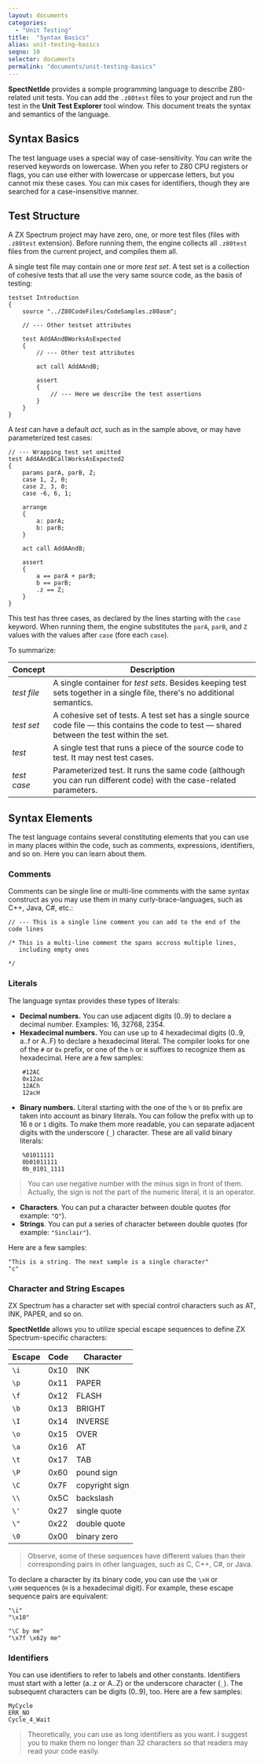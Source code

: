 ```yaml
---
layout: documents
categories: 
  - "Unit Testing"
title:  "Syntax Basics"
alias: unit-testing-basics
seqno: 10
selector: documents
permalink: "documents/unit-testing-basics"
---
```


__SpectNetIde__ provides a somple programming language to describe Z80-related unit tests. You can add the 
`.z80test` files to your project and run the test in the __Unit Test Explorer__ tool window. This document
treats the syntax and semantics of the language.

## Syntax Basics

The test language uses a special way of case-sensitivity. You can write the reserved
keywords on lowercase. When you refer to Z80 CPU registers or flags, you can use either with lowercase or
uppercase letters, but you cannot mix these cases. You can mix cases for identifiers, though they are
searched for a case-insensitive manner.

## Test Structure

A ZX Spectrum project may have zero, one, or more test files (files with `.z80test` extension). Before 
running them, the engine collects all `.z80test` files from the current project, and compiles them all.

A single test file may contain one or more _test set_. A test set is a collection of cohesive tests that 
all use the very same source code, as the basis of testing:

```
testset Introduction
{
    source "../Z80CodeFiles/CodeSamples.z80asm";

    // --- Other testset attributes    

    test AddAAndBWorksAsExpected
    {
        // --- Other test attributes

        act call AddAAndB;

        assert
        {
            // --- Here we describe the test assertions
        }
    }
}
```

A _test_ can have a default _act_, such as in the sample above, or may have parameterized test cases:

```
// --- Wrapping test set omitted
test AddAAndBCallWorksAsExpected2
{
    params parA, parB, Z;
    case 1, 2, 0;
    case 2, 3, 0;
    case -6, 6, 1;

    arrange
    {
        a: parA;
        b: parB;
    }

    act call AddAAndB;

    assert
    {
        a == parA + parB;
        b == parB;
        .z == Z;
    }
}
```

This test has three cases, as declared by the lines starting with the `case` keyword.
When running them, the engine substitutes the `parA`, `parB`, and `Z` values with the
values after `case` (fore each `case`).

To summarize:

Concept | Description |
--------|-------------|
_test file_ | A single container for _test sets_. Besides keeping test sets together in a single file, there's no additional semantics.
_test set_ | A cohesive set of tests. A test set has a single source code file &mdash; this contains the code to test &mdash; shared between the test within the set.
_test_ | A single test that runs a piece of the source code to test. It may nest test cases.
_test case_ | Parameterized test. It runs the same code (although you can run different code) with the case-related parameters.

## Syntax Elements

The test language contains several constituting elements that you can use in many 
places within the code, such as comments, expressions, identifiers, and so on. Here 
you can learn about them.

### Comments

Comments can be single line or multi-line comments with the same syntax construct as you may 
use them in many curly-brace-languages, such as C++, Java, C#, etc.:

```
// --- This is a single line comment you can add to the end of the code lines

/* This is a multi-line comment the spans accross multiple lines, 
   including empty ones

*/
```

### Literals

The language syntax provides these types of literals:
* __Decimal numbers.__ You can use adjacent digits (0..9) to declare a decimal number. Examples:
16, 32768, 2354.
* __Hexadecimal numbers.__ You can use up to 4 hexadecimal digits (0..9, a..f or A..F) to declare
a hexadecimal literal. The compiler looks for one of the ```#``` or ```0x``` prefix, or one of 
the ```h``` or ```H``` suffixes to recognize them as hexadecimal. Here are a few samples:

```
    #12AC
    0x12ac
    12ACh
    12acH
```

* __Binary numbers.__ Literal starting with the one of the `%` or `0b` prefix are taken into 
account as binary literals. You can follow the prefix with up to 16 `0` or `1` digits. To make
them more readable, you can separate adjacent digits with the underscore (`_`) character. These 
are all valid binary literals:

```
    %01011111
    0b01011111
    0b_0101_1111
```

> You can use negative number with the minus sign in front of them. Actually, the sign is not
> the part of the numeric literal, it is an operator. 

* __Characters__. You can put a character between double quotes (for example: ```"Q"```). 
* __Strings__. You can put a series of character between double quotes (for example: ```"Sinclair"```).

Here are a few samples:

```
"This is a string. The next sample is a single character"
"c"
```

### Character and String Escapes

ZX Spectrum has a character set with special control characters such as AT, INK, PAPER, and so on.

__SpectNetIde__ allows you to utilize special escape sequences to define ZX Spectrum-specific characters:

Escape | Code | Character
-------|------|----------
```\i``` | 0x10 | INK 
```\p``` | 0x11 | PAPER
```\f``` | 0x12 | FLASH
```\b``` | 0x13 | BRIGHT
```\I``` | 0x14 | INVERSE
```\o``` | 0x15 | OVER
```\a``` | 0x16 | AT
```\t``` | 0x17 | TAB
```\P``` | 0x60 | pound sign
```\C``` | 0x7F | copyright sign
```\\``` | 0x5C | backslash
```\'``` | 0x27 | single quote
```\"``` | 0x22 | double quote
```\0``` | 0x00 | binary zero

> Observe, some of these sequences have different values than their corresponding
> pairs in other languages, such as C, C++, C#, or Java.

To declare a character by its binary code, you can use the ```\xH``` or  
```\xHH``` sequences (```H``` is a hexadecimal digit). For example, these
escape sequence pairs are equivalent:

```
"\i"
"\x10"

"\C by me"
"\x7f \x62y me"
```

### Identifiers

You can use identifiers to refer to labels and other constants. Identifiers must start with 
a letter (a..z or A..Z) or the underscore character (```_```). The subsequent characters 
can be digits (0..9), too. Here are a few samples:

```
MyCycle
ERR_NO
Cycle_4_Wait  
```

> Theoretically, you can use as long identifiers as you want. I suggest you to make them no longer than
32 characters so that readers may read your code easily.